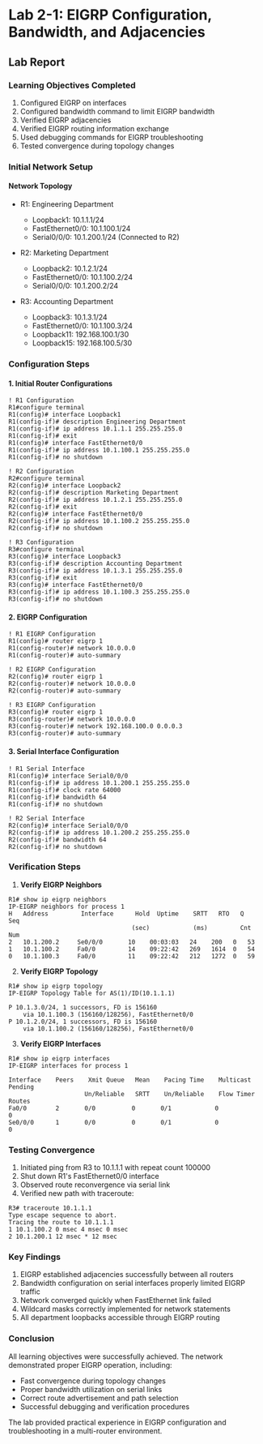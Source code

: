 # Lab 2-1: EIGRP Configuration, Bandwidth, and Adjacencies
## Lab Report

### Learning Objectives Completed
1. Configured EIGRP on interfaces
2. Configured bandwidth command to limit EIGRP bandwidth
3. Verified EIGRP adjacencies
4. Verified EIGRP routing information exchange
5. Used debugging commands for EIGRP troubleshooting
6. Tested convergence during topology changes

### Initial Network Setup

#### Network Topology
- R1: Engineering Department
  - Loopback1: 10.1.1.1/24
  - FastEthernet0/0: 10.1.100.1/24
  - Serial0/0/0: 10.1.200.1/24 (Connected to R2)
  
- R2: Marketing Department
  - Loopback2: 10.1.2.1/24
  - FastEthernet0/0: 10.1.100.2/24
  - Serial0/0/0: 10.1.200.2/24
  
- R3: Accounting Department
  - Loopback3: 10.1.3.1/24
  - FastEthernet0/0: 10.1.100.3/24
  - Loopback11: 192.168.100.1/30
  - Loopback15: 192.168.100.5/30

### Configuration Steps

#### 1. Initial Router Configurations

```cisco
! R1 Configuration
R1#configure terminal
R1(config)# interface Loopback1
R1(config-if)# description Engineering Department
R1(config-if)# ip address 10.1.1.1 255.255.255.0
R1(config-if)# exit
R1(config)# interface FastEthernet0/0
R1(config-if)# ip address 10.1.100.1 255.255.255.0
R1(config-if)# no shutdown
```

```cisco
! R2 Configuration 
R2#configure terminal
R2(config)# interface Loopback2
R2(config-if)# description Marketing Department
R2(config-if)# ip address 10.1.2.1 255.255.255.0
R2(config-if)# exit
R2(config)# interface FastEthernet0/0
R2(config-if)# ip address 10.1.100.2 255.255.255.0
R2(config-if)# no shutdown
```

```cisco
! R3 Configuration
R3#configure terminal
R3(config)# interface Loopback3
R3(config-if)# description Accounting Department
R3(config-if)# ip address 10.1.3.1 255.255.255.0
R3(config-if)# exit
R3(config)# interface FastEthernet0/0
R3(config-if)# ip address 10.1.100.3 255.255.255.0
R3(config-if)# no shutdown
```

#### 2. EIGRP Configuration

```cisco
! R1 EIGRP Configuration
R1(config)# router eigrp 1
R1(config-router)# network 10.0.0.0
R1(config-router)# auto-summary

! R2 EIGRP Configuration
R2(config)# router eigrp 1
R2(config-router)# network 10.0.0.0
R2(config-router)# auto-summary

! R3 EIGRP Configuration
R3(config)# router eigrp 1
R3(config-router)# network 10.0.0.0
R3(config-router)# network 192.168.100.0 0.0.0.3
R3(config-router)# auto-summary
```

#### 3. Serial Interface Configuration

```cisco
! R1 Serial Interface
R1(config)# interface Serial0/0/0
R1(config-if)# ip address 10.1.200.1 255.255.255.0
R1(config-if)# clock rate 64000
R1(config-if)# bandwidth 64
R1(config-if)# no shutdown

! R2 Serial Interface
R2(config)# interface Serial0/0/0
R2(config-if)# ip address 10.1.200.2 255.255.255.0
R2(config-if)# bandwidth 64
R2(config-if)# no shutdown
```

### Verification Steps

1. **Verify EIGRP Neighbors**
```cisco
R1# show ip eigrp neighbors
IP-EIGRP neighbors for process 1
H   Address         Interface      Hold  Uptime    SRTT   RTO   Q   Seq
                                  (sec)            (ms)         Cnt  Num
2   10.1.200.2     Se0/0/0       10    00:03:03   24    200   0   53
1   10.1.100.2     Fa0/0         14    09:22:42   269   1614  0   54
0   10.1.100.3     Fa0/0         11    09:22:42   212   1272  0   59
```

2. **Verify EIGRP Topology**
```cisco
R1# show ip eigrp topology
IP-EIGRP Topology Table for AS(1)/ID(10.1.1.1)

P 10.1.3.0/24, 1 successors, FD is 156160
    via 10.1.100.3 (156160/128256), FastEthernet0/0
P 10.1.2.0/24, 1 successors, FD is 156160
    via 10.1.100.2 (156160/128256), FastEthernet0/0
```

3. **Verify EIGRP Interfaces**
```cisco
R1# show ip eigrp interfaces
IP-EIGRP interfaces for process 1

Interface    Peers    Xmit Queue   Mean    Pacing Time    Multicast    Pending
                     Un/Reliable   SRTT    Un/Reliable    Flow Timer   Routes
Fa0/0        2       0/0          0       0/1            0            0
Se0/0/0      1       0/0          0       0/1            0            0
```

### Testing Convergence
1. Initiated ping from R3 to 10.1.1.1 with repeat count 100000
2. Shut down R1's FastEthernet0/0 interface
3. Observed route reconvergence via serial link
4. Verified new path with traceroute:
```cisco
R3# traceroute 10.1.1.1
Type escape sequence to abort.
Tracing the route to 10.1.1.1
1 10.1.100.2 0 msec 4 msec 0 msec
2 10.1.200.1 12 msec * 12 msec
```

### Key Findings
1. EIGRP established adjacencies successfully between all routers
2. Bandwidth configuration on serial interfaces properly limited EIGRP traffic
3. Network converged quickly when FastEthernet link failed
4. Wildcard masks correctly implemented for network statements
5. All department loopbacks accessible through EIGRP routing

### Conclusion
All learning objectives were successfully achieved. The network demonstrated proper EIGRP operation, including:
- Fast convergence during topology changes
- Proper bandwidth utilization on serial links
- Correct route advertisement and path selection
- Successful debugging and verification procedures

The lab provided practical experience in EIGRP configuration and troubleshooting in a multi-router environment.
